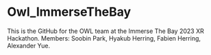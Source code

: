 # Owl_ImmerseTheBay
This is the GitHub for the OWL team at the Immerse The Bay 2023 XR Hackathon.
Members: Soobin Park, Hyakub Herring, Fabien Herring, Alexander Yue.
